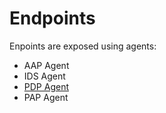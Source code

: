 # Endpoints

Enpoints are exposed using agents:

- AAP Agent
- IDS Agent
- [PDP Agent](./agents/pdp-agent.md)
- PAP Agent
